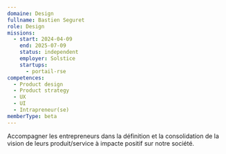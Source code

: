```yaml
---
domaine: Design
fullname: Bastien Seguret
role: Design
missions:
  - start: 2024-04-09
    end: 2025-07-09
    status: independent
    employer: Solstice
    startups:
      - portail-rse
competences:
  - Product design
  - Product strategy
  - UX
  - UI
  - Intrapreneur(se)
memberType: beta
---
```

Accompagner les entrepreneurs dans la définition et la consolidation de la vision de leurs produit/service à impacte positif sur notre société.
